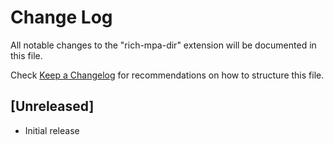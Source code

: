 # Change Log

All notable changes to the "rich-mpa-dir" extension will be documented in this file.

Check [Keep a Changelog](http://keepachangelog.com/) for recommendations on how to structure this file.

## [Unreleased]

- Initial release